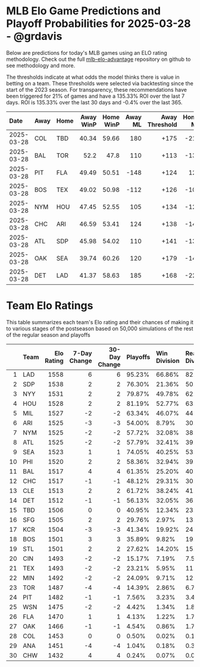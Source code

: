 # MLB Elo Game Predictions and Playoff Probabilities for 2025-03-28 - @grdavis
Below are predictions for today's MLB games using an ELO rating methodology. Check out the full [mlb-elo-advantage](https://github.com/grdavis/mlb-elo-advantage) repository on github to see methodology and more.

The thresholds indicate at what odds the model thinks there is value in betting on a team. These thresholds were selected via backtesting since the start of the 2023 season. For transparency, these recommendations have been triggered for 21% of games and have a 135.33% ROI over the last 7 days. ROI is 135.33% over the last 30 days and -0.4% over the last 365.

| Date       | Away   | Home   |   Away WinP |   Home WinP |   Away ML |   Away Threshold |   Home ML |   Home Threshold |
|:-----------|:-------|:-------|------------:|------------:|----------:|-----------------:|----------:|-----------------:|
| 2025-03-28 | COL    | TBD    |       40.34 |       59.66 |       180 |             +175 |      -218 |             -116 |
| 2025-03-28 | BAL    | TOR    |       52.2  |       47.8  |       110 |             +113 |      -130 |             +132 |
| 2025-03-28 | PIT    | FLA    |       49.49 |       50.51 |      -148 |             +124 |       124 |             +120 |
| 2025-03-28 | BOS    | TEX    |       49.02 |       50.98 |      -112 |             +126 |      -108 |             +118 |
| 2025-03-28 | NYM    | HOU    |       47.45 |       52.55 |       105 |             +134 |      -125 |             +111 |
| 2025-03-28 | CHC    | ARI    |       46.59 |       53.41 |       124 |             +138 |      -148 |             +108 |
| 2025-03-28 | ATL    | SDP    |       45.98 |       54.02 |       110 |             +141 |      -130 |             +105 |
| 2025-03-28 | OAK    | SEA    |       39.74 |       60.26 |       120 |             +179 |      -142 |             -119 |
| 2025-03-28 | DET    | LAD    |       41.37 |       58.63 |       185 |             +168 |      -225 |             -112 |

# Team Elo Ratings
This table summarizes each team's Elo rating and their chances of making it to various stages of the postseason based on 50,000 simulations of the rest of the regular season and playoffs

|    | Team   |   Elo Rating |   7-Day Change |   30-Day Change | Playoffs   | Win Division   | Reach Div. Rd.   | Reach CS   | Reach WS   | Win WS   |
|---:|:-------|-------------:|---------------:|----------------:|:-----------|:---------------|:-----------------|:-----------|:-----------|:---------|
|  1 | LAD    |         1558 |              6 |               6 | 95.23%     | 66.86%         | 82.98%           | 51.80%     | 33.53%     | 22.23%   |
|  2 | SDP    |         1538 |              2 |               2 | 76.30%     | 21.36%         | 50.51%           | 24.63%     | 13.55%     | 7.82%    |
|  3 | NYY    |         1531 |              2 |               2 | 79.87%     | 49.78%         | 62.24%           | 35.52%     | 19.75%     | 9.38%    |
|  4 | HOU    |         1528 |              2 |               2 | 81.19%     | 52.77%         | 63.03%           | 35.13%     | 19.42%     | 8.91%    |
|  5 | MIL    |         1527 |             -2 |              -2 | 63.34%     | 46.07%         | 44.92%           | 22.67%     | 10.30%     | 5.52%    |
|  6 | ARI    |         1525 |             -3 |              -3 | 54.00%     | 8.79%          | 30.04%           | 13.38%     | 6.56%      | 3.60%    |
|  7 | NYM    |         1525 |             -2 |              -2 | 57.72%     | 32.08%         | 38.90%           | 19.30%     | 8.42%      | 4.48%    |
|  8 | ATL    |         1525 |             -2 |              -2 | 57.79%     | 32.41%         | 39.12%           | 19.25%     | 8.31%      | 4.33%    |
|  9 | SEA    |         1523 |              1 |               1 | 74.05%     | 40.25%         | 53.52%           | 27.95%     | 14.86%     | 6.52%    |
| 10 | PHI    |         1520 |              2 |               2 | 58.36%     | 32.94%         | 39.00%           | 18.58%     | 7.96%      | 4.09%    |
| 11 | BAL    |         1517 |              4 |               4 | 61.35%     | 25.20%         | 40.12%           | 19.78%     | 9.68%      | 4.12%    |
| 12 | CHC    |         1517 |             -1 |              -1 | 48.12%     | 29.31%         | 30.87%           | 13.95%     | 5.65%      | 2.80%    |
| 13 | CLE    |         1513 |              2 |               2 | 61.72%     | 38.24%         | 41.99%           | 20.51%     | 9.71%      | 3.93%    |
| 14 | DET    |         1512 |             -1 |              -1 | 56.13%     | 32.05%         | 36.98%           | 17.80%     | 8.33%      | 3.28%    |
| 15 | TBD    |         1506 |              0 |               0 | 40.95%     | 12.34%         | 23.77%           | 10.79%     | 5.06%      | 1.91%    |
| 16 | SFG    |         1505 |              2 |               2 | 29.76%     | 2.97%          | 13.81%           | 5.10%      | 2.06%      | 0.91%    |
| 17 | KCR    |         1504 |             -3 |              -3 | 41.34%     | 19.92%         | 24.93%           | 11.08%     | 4.79%      | 1.77%    |
| 18 | BOS    |         1501 |              3 |               3 | 35.89%     | 9.82%          | 19.76%           | 8.44%      | 3.58%      | 1.39%    |
| 19 | STL    |         1501 |              2 |               2 | 27.62%     | 14.20%         | 15.08%           | 6.16%      | 2.19%      | 0.91%    |
| 20 | CIN    |         1493 |             -2 |              -2 | 15.17%     | 7.19%          | 7.57%            | 2.82%      | 0.90%      | 0.37%    |
| 21 | TEX    |         1493 |             -2 |              -2 | 23.21%     | 5.95%          | 11.81%           | 4.54%      | 1.77%      | 0.60%    |
| 22 | MIN    |         1492 |             -2 |              -2 | 24.09%     | 9.71%          | 12.94%           | 5.23%      | 1.95%      | 0.62%    |
| 23 | TOR    |         1487 |             -4 |              -4 | 14.39%     | 2.86%          | 6.71%            | 2.57%      | 0.91%      | 0.27%    |
| 24 | PIT    |         1482 |             -1 |              -1 | 7.56%      | 3.23%          | 3.47%            | 1.15%      | 0.28%      | 0.08%    |
| 25 | WSN    |         1475 |             -2 |              -2 | 4.42%      | 1.34%          | 1.88%            | 0.59%      | 0.14%      | 0.04%    |
| 26 | FLA    |         1470 |              1 |               1 | 4.13%      | 1.22%          | 1.70%            | 0.59%      | 0.14%      | 0.05%    |
| 27 | OAK    |         1466 |             -1 |              -1 | 4.54%      | 0.86%          | 1.76%            | 0.53%      | 0.16%      | 0.04%    |
| 28 | COL    |         1453 |              0 |               0 | 0.50%      | 0.02%          | 0.16%            | 0.04%      | 0.01%      | 0.00%    |
| 29 | ANA    |         1451 |             -4 |              -4 | 1.04%      | 0.18%          | 0.36%            | 0.09%      | 0.03%      | 0.01%    |
| 30 | CHW    |         1432 |              4 |               4 | 0.24%      | 0.07%          | 0.09%            | 0.04%      | 0.01%      | 0.00%    |